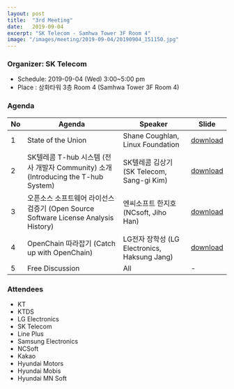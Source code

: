 ```yaml
---
layout: post
title:  "3rd Meeting"
date:   2019-09-04
excerpt: "SK Telecom - Samhwa Tower 3F Room 4"
image: "/images/meeting/2019-09-04/20190904_151150.jpg"
---
```


<h3>Organizer: SK Telecom</h3>
<ul>
<li>Schedule: 2019-09-04 (Wed) 3:00~5:00 pm</li>
    <li>Place : 삼화타워 3층 Room 4 (Samhwa Tower 3F Room 4) </li>
</ul>

<h3>Agenda</h3>
<div class="table-wrapper">
    <table>
        <thead>
            <tr>
                <th>No</th>
                <th>Agenda</th>
                <th>Speaker</th>
                <th>Slide</th>
            </tr>
        </thead>
        <tbody>
            <tr>
                <td>1</td>
                <td>State of the Union</td>
                <td>Shane Coughlan, Linux Foundation</td>
                <td><a href="/assets/pdf/2019-09-04/openchainthirdkoreanworkshop-190909143700.pdf" download>download</a></td>
            </tr>
            <tr>
                <td>2</td>
                <td>SK텔레콤 T-hub 시스템 (전사 개발자 Community) 소개 (Introducing the T-hub System)</td>
                <td>SK텔레콤 김상기 (SK Telecom, Sang-gi Kim)</td>
                <td><a href="/assets/pdf/2019-09-04/t-hub_v1.0.pdf" download>download</a></td>
            </tr>
            <tr>
                <td>3</td>
                <td>오픈소스 소프트웨어 라이선스 검증기 (Open Source Software License Analysis History)</td>
                <td>엔씨소프트 한지호 (NCsoft, Jiho Han)</td>
                <td><a href="/assets/pdf/2019-09-04/ncsoft_20190904.pdf" download>download</a></td>
            </tr>
            <tr>
                <td>4</td>
                <td>OpenChain 따라잡기 (Catch up with OpenChain)</td>
                <td>LG전자 장학성 (LG Electronics, Haksung Jang)</td>
                <td><a href="/assets/pdf/2019-09-04/openchain_update_2019-09-04.pdf" download>download</a></td>
            </tr>
            <tr>
                <td>5</td>
                <td>Free Discussion    </td>
                <td>All</td>
                <td>-</td>
            </tr>
        </tbody>
    </table>    
</div>
<h3>Attendees</h3>
<ul>
    <li>KT</li>
    <li>KTDS</li>
    <li>LG Electronics</li>
    <li>SK Telecom</li>
    <li>Line Plus</li>
    <li>Samsung Electronics</li>
    <li>NCSoft</li>
    <li>Kakao</li>
    <li>Hyundai Motors</li>
    <li>Hyundai Mobis</li>
    <li>Hyundai MN Soft</li>
</ul>

<div class="box alt">
    <div class="row 50% uniform"> 
        <div class="6u"><span class="image fit"><img src="{{ "/images/meeting/2019-09-04/20190904_151150.jpg" | absolute_url }}" alt="" /></span></div>    
        <div class="6u"><span class="image fit"><img src="{{ "/images/meeting/2019-09-04/20190904_160802.jpg" | absolute_url }}" alt="" /></span></div> 
        <div class="6u"><span class="image fit"><img src="{{ "/images/meeting/2019-09-04/20190904_160804.jpg" | absolute_url }}" alt="" /></span></div> 
        <div class="6u"><span class="image fit"><img src="{{ "/images/meeting/2019-09-04/20190904_160805.png" | absolute_url }}" alt="" /></span></div> 
    </div>
</div>
